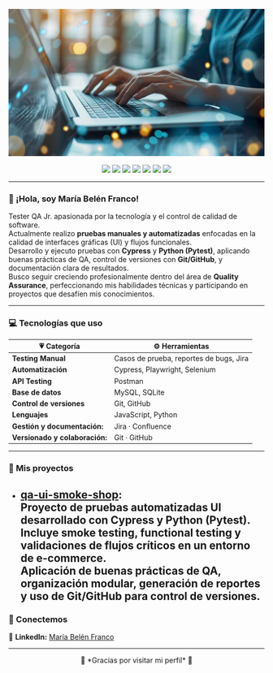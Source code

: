 <!-- 💜 Banner -->
<p align="center">
 <img src="https://github.com/mariabelenfranco1985/mariabelenfranco1985/blob/main/banner 2.png" alt="María Belén Franco Banner" width="800">

</p>

<!-- 💜 Herramientas y Tecnologías -->
<p align="center">
  <img src="https://img.shields.io/badge/CYPRESS-7b2cbf?style=for-the-badge&logo=cypress&logoColor=white" />
  <img src="https://img.shields.io/badge/POSTMAN-bb3ce6?style=for-the-badge&logo=postman&logoColor=white" />
  <img src="https://img.shields.io/badge/SELENIUM-8a33cc?style=for-the-badge&logo=selenium&logoColor=white" />
  <img src="https://img.shields.io/badge/JIRA-1a1a1a?style=for-the-badge&logo=jira&logoColor=white" />
  <img src="https://img.shields.io/badge/PYTHON-9b59b6?style=for-the-badge&logo=python&logoColor=white" />
  <img src="https://img.shields.io/badge/MYSQL-2b2b2b?style=for-the-badge&logo=mysql&logoColor=white" />
  <img src="https://img.shields.io/badge/GITHUB-000000?style=for-the-badge&logo=github&logoColor=white" />
</p>

---

### 🌸 ¡Hola, soy María Belén Franco!
Tester QA Jr. apasionada por la tecnología y el control de calidad de software.  
Actualmente realizo **pruebas manuales y automatizadas** enfocadas en la calidad de interfaces gráficas (UI) y flujos funcionales.  
Desarrollo y ejecuto pruebas con **Cypress** y **Python (Pytest)**, aplicando buenas prácticas de QA, control de versiones con **Git/GitHub**, y documentación clara de resultados.  
Busco seguir creciendo profesionalmente dentro del área de **Quality Assurance**, perfeccionando mis habilidades técnicas y participando en proyectos que desafíen mis conocimientos.  

---

### 💻 Tecnologías que uso

| 💗 **Categoría** | ⚙️ **Herramientas** |
|------------------|----------------------|
| **Testing Manual** | Casos de prueba, reportes de bugs, Jira |
| **Automatización** | Cypress, Playwright, Selenium | katalon | JMeter |
| **API Testing** | Postman |
| **Base de datos** | MySQL, SQLite |
| **Control de versiones** | Git, GitHub |
| **Lenguajes** | JavaScript, Python |
| **Gestión y documentación:**| Jira · Confluence  |
|**Versionado y colaboración:** |Git · GitHub  


---

### 📂 Mis proyectos
- [**qa-ui-smoke-shop**](https://github.com/mariabelenfranco1985/qa-ui-smoke-shop):  
  Proyecto de pruebas automatizadas UI desarrollado con **Cypress** y **Python (Pytest)**.  
  Incluye **smoke testing**, **functional testing** y validaciones de flujos críticos en un entorno de **e-commerce**.  
  Aplicación de buenas prácticas de QA, organización modular, generación de reportes y uso de **Git/GitHub** para control de versiones.
  ---

### 💌 Conectemos


💼 **LinkedIn:** [María Belén Franco](https://www.linkedin.com/in/maria-belen-franco-396aab374/)

---

<p align="center">
  🌟 *Gracias por visitar mi perfil* 🌟
</p>
